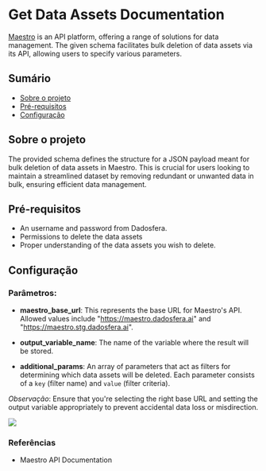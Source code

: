 # Get Data Assets Documentation

[Maestro](https://maestro.dadosfera.ai) is an API platform, offering a range of solutions for data management. The given schema facilitates bulk deletion of data assets via its API, allowing users to specify various parameters.

## Sumário

- [Sobre o projeto](#sobre-o-projeto)
- [Pré-requisitos](#pré-requisitos)
- [Configuração](#configuração)

## Sobre o projeto

The provided schema defines the structure for a JSON payload meant for bulk deletion of data assets in Maestro. This is crucial for users looking to maintain a streamlined dataset by removing redundant or unwanted data in bulk, ensuring efficient data management.

## Pré-requisitos

- An username and password from Dadosfera.
- Permissions to delete the data assets
- Proper understanding of the data assets you wish to delete.

## Configuração

### Parâmetros:

- **maestro_base_url**: This represents the base URL for Maestro's API. Allowed values include "https://maestro.dadosfera.ai" and "https://maestro.stg.dadosfera.ai".
  
- **output_variable_name**: The name of the variable where the result will be stored.

- **additional_params**: An array of parameters that act as filters for determining which data assets will be deleted. Each parameter consists of a `key` (filter name) and `value` (filter criteria).

_Observação_: Ensure that you're selecting the right base URL and setting the output variable appropriately to prevent accidental data loss or misdirection.

![](https://files.readme.io/c4bfa0f-image.png)

### Referências

- Maestro API Documentation
